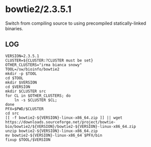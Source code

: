bowtie2/2.3.5.1
===============

Switch from compiling source to using precompiled statically-linked binaries.

LOG
---

    VERSION=2.3.5.1
    CLUSTER=${CLUSTER:?CLUSTER must be set}
    OTHER_CLUSTERS="irma bianca snowy"
    TOOL=/sw/bioinfo/bowtie2
    mkdir -p $TOOL
    cd $TOOL
    mkdir $VERSION
    cd $VERSION
    mkdir $CLUSTER src
    for CL in $OTHER_CLUSTERS; do
        ln -s $CLUSTER $CL;
    done
    PFX=$PWD/$CLUSTER
    cd src
    [[ -f bowtie2-${VERSION}-linux-x86_64.zip ]] || wget https://downloads.sourceforge.net/project/bowtie-bio/bowtie2/${VERSION}/bowtie2-${VERSION}-linux-x86_64.zip
    unzip bowtie2-${VERSION}-linux-x86_64.zip
    mv bowtie2-${VERSION}-linux-x86_64 $PFX/bin
    fixup $TOOL/$VERSION
